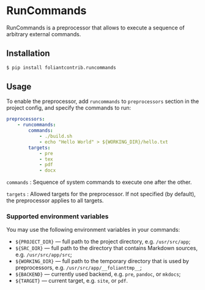 # RunCommands

RunCommands is a preprocessor that allows to execute a sequence of arbitrary external commands.

## Installation

```bash
$ pip install foliantcontrib.runcommands
```

## Usage

To enable the preprocessor, add `runcommands` to `preprocessors` section in the project config, and specify the commands to run:

```yaml
preprocessors:
    - runcommands:
        commands:
            - ./build.sh
            - echo "Hello World" > ${WORKING_DIR}/hello.txt
        targets:
            - pre
            - tex
            - pdf
            - docx
```

`commands`
:   Sequence of system commands to execute one after the other.

`targets`
:   Allowed targets for the preprocessor. If not specified (by default), the preprocessor applies to all targets.

### Supported environment variables

You may use the following environment variables in your commands:

* `${PROJECT_DIR}` — full path to the project directory, e.g. `/usr/src/app`;
* `${SRC_DIR}` — full path to the directory that contains Markdown sources, e.g. `/usr/src/app/src`;
* `${WORKING_DIR}` — full path to the temporary directory that is used by preprocessors, e.g. `/usr/src/app/__folianttmp__`;
* `${BACKEND}` — currently used backend, e.g. `pre`, `pandoc`, or `mkdocs`;
* `${TARGET}` — current target, e.g. `site`, or `pdf`.
